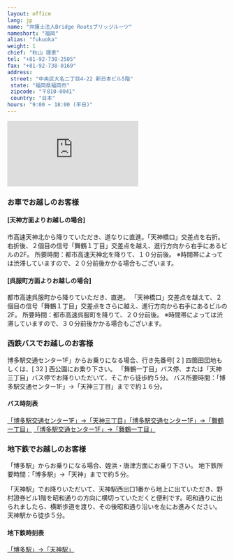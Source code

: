 ```yaml
---
layout: office
lang: jp
name: "弁護士法人Bridge Rootsブリッジルーツ"
nameshort: "福岡"
alias: "fukuoka"
weight: 1
chief: "秋山 理恵"
tel: "+81-92-738-2505"
fax: "+81-92-738-0169"
address:
 street: "中央区大名二丁目4-22 新日本ビル5階"
 state: "福岡県福岡市"
 zipcode: "〒810-0041"
 country: "日本"
hours: "9:00 ~ 18:00 (平日)"
---
```


<iframe src="https://www.google.com/maps/embed?pb=!1m14!1m8!1m3!1d3323.7066521525735!2d130.389181!3d33.586965!3m2!1i1024!2i768!4f13.1!3m3!1m2!1s0x354191877a3242d1%3A0x2069380b9fec3edd!2zSmFwYW4sIOOAkjgxMC0wMDQxIEZ1a3Vva2Eta2VuLCBGdWt1b2thLXNoaSwgQ2jFq8WNLWt1LCBEYWltecWNLCAyIENob21l4oiSNOKIkjIyLCDmlrDml6XmnKzjg5Pjg6s!5e0!3m2!1sen!2sjp!4v1474153516760" frameborder="0" style="border:0" allowfullscreen class="center-block googlemap"></iframe>

### お車でお越しのお客様

#### [天神方面よりお越しの場合]

市高速天神北から降りていただき、道なりに直進。「天神橋口」交差点を右折。
右折後、２個目の信号「舞鶴１丁目」交差点を越え、進行方向から右手にあるビルの2F。
所要時間：都市高速天神北を降りて、１０分前後。
※時間帯によっては渋滞していますので、２０分前後かかる場合もございます。

#### [呉服町方面よりお越しの場合]

都市高速呉服町から降りていただき、直進。
「天神橋口」交差点を越えて、２個目の信号「舞鶴１丁目」交差点をさらに越え、進行方向から右手にあるビルの2F。
所要時間：都市高速呉服町を降りて、２０分前後。
※時間帯によっては渋滞していますので、３０分前後かかる場合もございます。


### 西鉄バスでお越しのお客様

博多駅交通センター1F」からお乗りになる場合、行き先番号[ 2 ] 四箇田団地もしくは、[ 32 ] 西公園にお乗り下さい。
「舞鶴一丁目」バス停、または「天神三丁目」バス停でお降りいただいて、そこから徒歩約５分。
バス所要時間：「博多駅交通センター1F」→「天神三丁目」までで約１６分。

#### バス時刻表
[「博多駅交通センター1F」→「天神三丁目」「博多駅交通センター1F」→「舞鶴一丁目」](http://jik.nnr.co.jp/cgi-bin/Tschedule/table.exe?from=D00201&to=D00118&kai=N&yb0=H&yb1=D&yb2=N)
[「博多駅交通センター1F」→「舞鶴一丁目」](http://jik.nnr.co.jp/cgi-bin/Tschedule/table.exe?from=D00201&to=520030&kai=N&yb0=H&yb1=D&yb2=N)

### 地下鉄でお越しのお客様

「博多駅」からお乗りになる場合、姪浜・唐津方面にお乗り下さい。
地下鉄所要時間：「博多駅」→「天神」までで約５分。

「天神駅」でお降りいただいて、天神駅西出口1番から地上に出ていただき、野村證券ビル1階を昭和通りの方向に横切っていただくと便利です。昭和通りに出られましたら、横断歩道を渡り、その後昭和通り沿いを左にお進みください。
天神駅から徒歩５分。

#### 地下鉄時刻表
[「博多駅」→「天神駅」](http://subway.city.fukuoka.lg.jp/eki/stations/hakata_t1.html)

